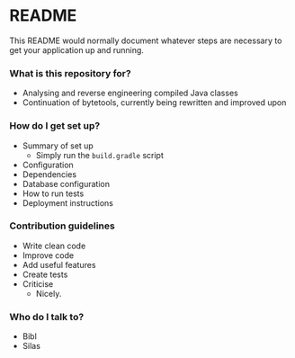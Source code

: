 # README #

This README would normally document whatever steps are necessary to get your application up and running.

### What is this repository for? ###

* Analysing and reverse engineering compiled Java classes
* Continuation of bytetools, currently being rewritten and improved upon

### How do I get set up? ###

* Summary of set up
   - Simply run the `build.gradle` script
* Configuration
* Dependencies
* Database configuration
* How to run tests
* Deployment instructions

### Contribution guidelines ###

* Write clean code
* Improve code
* Add useful features
* Create tests
* Criticise
   - Nicely.

### Who do I talk to? ###

* Bibl
* Silas